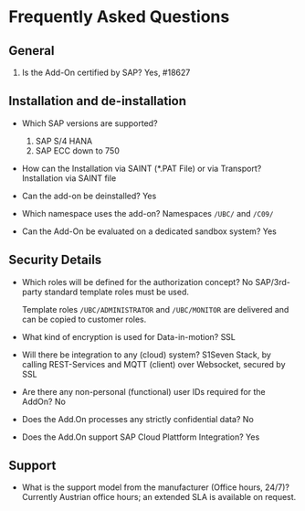 # Frequently Asked Questions

## General

1. Is the Add-On certified by SAP?
    Yes, #18627

## Installation and de-installation

* Which SAP versions are supported?
    1. SAP S/4 HANA
    2. SAP ECC down to 750

* How can the Installation via SAINT (*.PAT File) or via Transport?
    Installation via SAINT file

* Can the add-on be deinstalled?
    Yes

* Which namespace uses the add-on?
    Namespaces `/UBC/` and `/C09/`

* Can the Add-On be evaluated on a dedicated sandbox system?
    Yes

## Security Details

* Which roles will be defined for the authorization concept? No SAP/3rd-party standard template roles must be used.

    Template roles `/UBC/ADMINISTRATOR` and `/UBC/MONITOR` are delivered and can be copied to customer roles.

* What kind of encryption is used for Data-in-motion?
    SSL

* Will there be integration to any (cloud) system?
S1Seven Stack, by calling REST-Services and MQTT (client) over Websocket, secured by SSL

* Are there any non-personal (functional) user IDs required for the AddOn?
    No

* Does the Add.On processes any strictly confidential data?
    No

* Does the Add.On support SAP Cloud Plattform Integration?
    Yes

## Support

* What is the support model from the manufacturer (Office hours, 24/7)?
    Currently Austrian office hours; an extended SLA is available on request.
